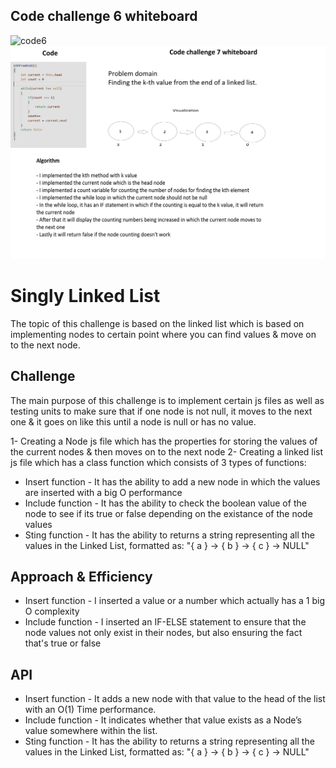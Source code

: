 ## Code challenge 6 whiteboard

![code6](code6.png)
![code7](code7.png)

# Singly Linked List
The topic of this challenge is based on the linked list which is based on implementing nodes to certain point where you can find values & move on to the next node.

## Challenge
The main purpose of this challenge is to implement certain js files as well as testing units to make sure that if one node is not null, it moves to the next one & it goes on like this until a node is null or has no value.

1- Creating a Node js file which has the properties for storing the values of the current nodes & then moves on to the next node
2- Creating a linked list js file which has a class function which consists of 3 types of functions:
  * Insert function - It has the ability to add a new node in which the values are inserted with a big O performance
  * Include function - It has the ability to check the boolean value of the node to see if its true or false depending on the existance of the node values
  * Sting function - It has the ability to returns a string representing all the values in the Linked List, formatted as:
"{ a } -> { b } -> { c } -> NULL"

## Approach & Efficiency
  * Insert function - I inserted a value or a number which actually has a 1 big O complexity
  * Include function - I inserted an IF-ELSE statement to ensure that the node values not only exist in their nodes, but also ensuring the fact that's true or false


## API
  * Insert function - It adds a new node with that value to the head of the list with an O(1) Time performance.
  * Include function - It indicates whether that value exists as a Node’s value somewhere within the list.
  * Sting function - It has the ability to returns a string representing all the values in the Linked List, formatted as:
"{ a } -> { b } -> { c } -> NULL"
